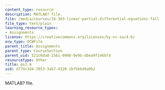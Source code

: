 ```yaml
---
content_type: resource
description: MATLAB? file.
file: /media/courses/18-303-linear-partial-differential-equations-fall-2006/d774c3d439533ab7d3201bf566d9a9b2_ps2.m
file_type: text/plain
learning_resource_types:
- Assignments
license: https://creativecommons.org/licenses/by-nc-sa/4.0/
ocw_type: OCWFile
parent_title: Assignments
parent_type: CourseSection
parent_uid: 521c6da8-15b1-0900-0e9b-dbea9f146bfd
resourcetype: Other
title: ps2.m
uid: d774c3d4-3953-3ab7-d320-1bf566d9a9b2
---
```

MATLAB? file.